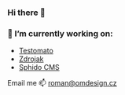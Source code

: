 ### Hi there 👋

### 🔭 I’m currently working on:


- [Testomato](https://www.testomato.com/)
- [Zdrojak](https://www.zdrojak.cz/)
- [Sphido CMS](https://sphido.org/)

Email me 📫 roman@omdesign.cz
